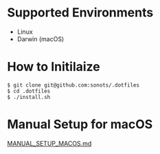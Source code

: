 # Supported Environments

* Linux
* Darwin (macOS)

# How to Initilaize

```
$ git clone git@github.com:sonots/.dotfiles
$ cd .dotfiles
$ ./install.sh
```

# Manual Setup for macOS

[MANUAL_SETUP_MACOS.md](./MANUAL_SETUP_MACOS.md)
